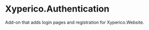 Xyperico.Authentication
=======================

Add-on that adds login pages and registration for Xyperico.Website.

